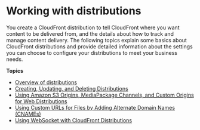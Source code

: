 # Working with distributions<a name="distribution-working-with"></a>

You create a CloudFront distribution to tell CloudFront where you want content to be delivered from, and the details about how to track and manage content delivery\. The following topics explain some basics about CloudFront distributions and provide detailed information about the settings you can choose to configure your distributions to meet your business needs\.

**Topics**
+ [Overview of distributions](distribution-overview.md)
+ [Creating, Updating, and Deleting Distributions](distribution-create-delete.md)
+ [Using Amazon S3 Origins, MediaPackage Channels, and Custom Origins for Web Distributions](DownloadDistS3AndCustomOrigins.md)
+ [Using Custom URLs for Files by Adding Alternate Domain Names \(CNAMEs\)](CNAMEs.md)
+ [Using WebSocket with CloudFront Distributions](distribution-working-with.websockets.md)